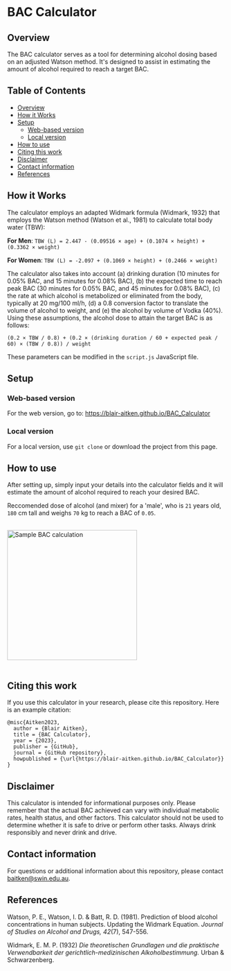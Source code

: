 # BAC Calculator

## Overview

The BAC calculator serves as a tool for determining alcohol dosing based on an adjusted Watson method. It's designed to assist in estimating the amount of alcohol required to reach a target BAC.

## Table of Contents

- [Overview](#overview)
- [How it Works](#how-it-works)
- [Setup](#setup)
  - [Web-based version](#web-based-version)
  - [Local version](#local-version)
- [How to use](#how-to-use)
- [Citing this work](#citing-this-work)
- [Disclaimer](#disclaimer)
- [Contact information](#contact-information)
- [References](#references)


## How it Works

The calculator employs an adapted Widmark formula (Widmark, 1932) that employs the Watson method (Watson et al., 1981) to calculate total body water (TBW):

**For Men**: `TBW (L) = 2.447 - (0.09516 × age) + (0.1074 × height) + (0.3362 × weight)`

**For Women**: `TBW (L) = -2.097 + (0.1069 × height) + (0.2466 × weight)`

The calculator also takes into account (a) drinking duration (10 minutes for 0.05% BAC, and 15 minutes for 0.08% BAC), (b) the expected time to reach peak BAC (30 minutes for 0.05% BAC, and 45 minutes for 0.08% BAC), (c) the rate at which alcohol is metabolized or eliminated from the body, typically at 20 mg/100 ml/h, (d) a 0.8 conversion factor to translate the volume of alcohol to weight, and (e) the alcohol by volume of Vodka (40%). Using these assumptions, the alcohol dose to attain the target BAC is as follows:

`(0.2 × TBW / 0.8) + (0.2 × (drinking duration / 60 + expected peak / 60) × (TBW / 0.8)) / weight`

These parameters can be modified in the `script.js` JavaScript file.

## Setup

### Web-based version

For the web version, go to: https://blair-aitken.github.io/BAC_Calculator

### Local version 

For a local version, use `git clone` or download the project from this page. 

## How to use

After setting up, simply input your details into the calculator fields and it will estimate the amount of alcohol required to reach your desired BAC.

Reccomended dose of alcohol (and mixer) for a 'male', who is `21` years old, `180` cm tall and weighs `70` kg to reach a BAC of `0.05`.

<br><img src="https://github.com/blair-aitken/BAC_Calculator/assets/131508862/857fb674-e15e-47b6-8bea-e13b99cb4bc7" width="300" alt="Sample BAC calculation"><br><br>

## Citing this work

If you use this calculator in your research, please cite this repository. Here is an example citation:

```
@misc{Aitken2023,
  author = {Blair Aitken},
  title = {BAC Calculator},
  year = {2023},
  publisher = {GitHub},
  journal = {GitHub repository},
  howpublished = {\url{https://blair-aitken.github.io/BAC_Calculator}}
}
```

## Disclaimer

This calculator is intended for informational purposes only. Please remember that the actual BAC achieved can vary with individual metabolic rates, health status, and other factors. This calculator should not be used to determine whether it is safe to drive or perform other tasks. Always drink responsibly and never drink and drive.

## Contact information
For questions or additional information about this repository, please contact baitken@swin.edu.au.

## References

Watson, P. E., Watson, I. D. & Batt, R. D. (1981). Prediction of blood alcohol concentrations in human subjects. Updating the Widmark Equation. _Journal of Studies on Alcohol and Drugs, 42_(7), 547-556.

Widmark, E. M. P. (1932) _Die theoretischen Grundlagen und die praktische Verwendbarkeit der gerichtlich-medizinischen Alkoholbestimmung._ Urban & Schwarzenberg.
